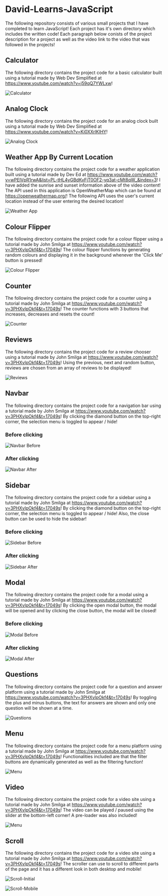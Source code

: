 # David-Learns-JavaScript

The following repository consists of various small projects that I have completed to learn JavaScript! Each project has it's own directory which includes the written code! Each paragraph below conists of the project description for a project as well as the video link to the video that was followed in the projects!

## Calculator

The following directory contains the project code for a basic calculator built using a tutorial made by Web Dev Simplified at https://www.youtube.com/watch?v=j59qQ7YWLxw!

![Calculator](/Snapshots/Calculator.PNG)

## Analog Clock

The following directory contains the project code for an analog clock built using a tutorial made by Web Dev Simplified at https://www.youtube.com/watch?v=Ki0XXrlKlHY!

![Analog Clock](/Snapshots/Analog-Clock.PNG)

## Weather App By Current Location

The following directory contains the project code for a weather application built using a tutorial made by Dev Ed at https://www.youtube.com/watch?v=wPElVpR1rwA&list=PL-tHL4yGBdKvFjT0OF2-yq3at-cMt8qW_&index=3! I have added the sunrise and sunset information above of the video content! The API used in this application is OpenWeatherMap which can be found at https://openweathermap.org/! The following API uses the user's current location instead of the user entering the desired location!

![Weather App](/Snapshots/Weather-App.PNG)

## Colour Flipper

The following directory contains the project code for a colour flipper using a tutorial made by John Smilga at https://www.youtube.com/watch?v=3PHXvlpOkf4&t=17049s! The colour flipper functions by generating random colours and displaying it in the background whenever the 'Click Me' button is pressed!

![Colour Flipper](/Snapshots/Colour-Flipper.PNG)

## Counter

The following directory contains the project code for a counter using a tutorial made by John Smilga at https://www.youtube.com/watch?v=3PHXvlpOkf4&t=17049s! The counter functions with 3 buttons that increases, decreases and resets the count!

![Counter](/Snapshots/Counter.PNG)

## Reviews

The following directory contains the project code for a review chooser using a tutorial made by John Smilga at https://www.youtube.com/watch?v=3PHXvlpOkf4&t=17049s! Using the previous, next and random button, reviews are chosen from an array of reviews to be displayed!

![Reviews](/Snapshots/Reviews.PNG)

## Navbar

The following directory contains the project code for a navigation bar using a tutorial made by John Smilga at https://www.youtube.com/watch?v=3PHXvlpOkf4&t=17049s! By clicking the diamond button on the top-right corner, the selection menu is toggled to appear / hide!

### Before clicking

![Navbar Before](/Snapshots/NavBar-Before.PNG)

### After clicking

![Navbar After](/Snapshots/NavBar-After.PNG)

## Sidebar

The following directory contains the project code for a sidebar using a tutorial made by John Smilga at https://www.youtube.com/watch?v=3PHXvlpOkf4&t=17049s! By clicking the diamond button on the top-right corner, the selection menu is toggled to appear / hide! Also, the close button can be used to hide the sidebar!

### Before clicking

![Sidebar Before](/Snapshots/SideBar-Before.PNG)

### After clicking

![Sidebar After](/Snapshots/SideBar-After.PNG)

## Modal

The following directory contains the project code for a modal using a tutorial made by John Smilga at https://www.youtube.com/watch?v=3PHXvlpOkf4&t=17049s! By clicking the open modal button, the modal will be opened and by clicking the close button, the modal will be closed!

### Before clicking

![Modal Before](/Snapshots/Modal-Before.PNG)

### After clicking

![Modal After](/Snapshots/Modal-After.PNG)

## Questions

The following directory contains the project code for a question and answer platform using a tutorial made by John Smilga at https://www.youtube.com/watch?v=3PHXvlpOkf4&t=17049s! By toggling the plus and minus buttons, the text for answers are shown and only one question will be shown at a time.

![Questions](/Snapshots/Questions.PNG)

## Menu

The following directory contains the project code for a menu platform using a tutorial made by John Smilga at https://www.youtube.com/watch?v=3PHXvlpOkf4&t=17049s! Functionalities included are that the filter buttons are dynamically generated as well as the filtering function!

![Menu](/Snapshots/Menu-Shakes.PNG)

## Video

The following directory contains the project code for a video site using a tutorial made by John Smilga at https://www.youtube.com/watch?v=3PHXvlpOkf4&t=17049s! The video can be played / paused using the slider at the bottom-left corner! A pre-loader was also included!

![Menu](/Snapshots/Video.PNG)

## Scroll

The following directory contains the project code for a video site using a tutorial made by John Smilga at https://www.youtube.com/watch?v=3PHXvlpOkf4&t=17049s! The scroller can use to scroll to different parts of the page and it has a different look in both desktop and mobile!

![Scroll-Initial](/Snapshots/Scroll-Initial.PNG)

![Scroll-Mobile](/Snapshots/Scroll-Mobile.PNG)
